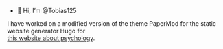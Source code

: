 - 👋 Hi, I’m @Tobias125

I have worked on a modified version of the theme PaperMod for the static website generator Hugo for  
[this website about psychology](https://lailascoaching.com).

<!---
Tobias125/Tobias125 is a ✨ special ✨ repository because its `README.md` (this file) appears on your GitHub profile.
You can click the Preview link to take a look at your changes.
--->
